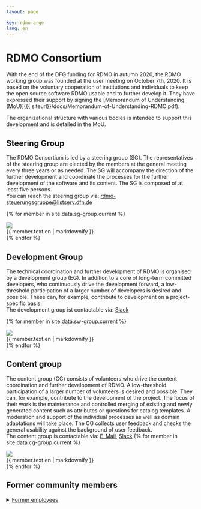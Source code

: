 ```yaml
---
layout: page

key: rdmo-arge
lang: en
---
```


# RDMO Consortium 

With the end of the DFG funding for RDMO in autumn 2020, the RDMO working group was founded at the user meeting on October 7th, 2020. It is based on the voluntary cooperation of institutions and individuals to keep the open source software RDMO usable and to further develop it.
They have expressed their support by signing the [Memorandum of Understanding (MoU)]({{ siteurl}}/docs/Memorandum-of-Understanding-RDMO.pdf).

The organizational structure with various bodies is intended to support this development and is detailed in the MoU.

## Steering Group

The RDMO Consortium is led by a steering group (SG). The representatives of the steering group are elected by the members at the general meeting every three years or as needed. The SG will accompany the direction of the further development and coordinate the processes for the further development of the software and its content. The SG is composed of at least five persons.
<br/>
You can reach the steering group via: rdmo-steuerungsgruppe@listserv.dfn.de

{% for member in site.data.sg-group.current %}
<div class="team-member">
    <img src="{{ site.baseurl }}/{{ member.image}}" />
    <div class="team-member-info">
        {{ member.text.en | markdownify }}
    </div>
</div>
{% endfor %}


## Development Group

The technical coordination and further development of RDMO is organised by a development group (EG). In addition to a core of long-term committed developers, who continuously drive the development forward, a low-threshold participation of a larger number of developers is desired and possible. These can, for example, contribute to development on a project-specific basis.
<br/>
The development group ist contactable via: [Slack](https://rdmo.slack.com/archives/CFRAZJ9LG)

{% for member in site.data.sw-group.current %}
<div class="team-member">
    <img src="{{ site.baseurl }}/{{ member.image}}" />
    <div class="team-member-info">
        {{ member.text.en | markdownify }}
    </div>
</div>
{% endfor %}

## Content group

The content group (CG) consists of volunteers who drive the content coordination and further development of RDMO. A low-threshold participation of a larger number of volunteers is desired and possible. They can, for example, contribute to the development of the project. The focus of their work is the maintenance and controlled merging of existing and newly generated content such as attributes or questions for catalog templates. A moderation and support of the individual processes as well as domain adaptations will take place. The CG collects user feedback and checks the general usability against the background of user feedback.
<br/>
The content group is contactable via: [E-Mail](rdmo-contentgruppe@listserv.dfn.de), [Slack](https://rdmo.slack.com/archives/C8B6VCKJ9)
{% for member in site.data.cg-group.current %}
<div class="team-member">
    <img src="{{ site.baseurl }}/{{ member.image}}" />
    <div class="team-member-info">
        {{ member.text.en | markdownify }}
    </div>
</div>
{% endfor %}

## Former community members

<details>
  <summary><u>Former employees</u></summary>
  {% for member in site.data.former %}
<div class="team-member">
    <img src="{{ site.baseurl }}/{{ member.image}}" />
    <div class="team-member-info">
        {{ member.text.en | markdownify }}
    </div>
</div>
{% endfor %}
</details>
